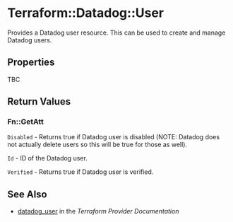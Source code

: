 # Terraform::Datadog::User

Provides a Datadog user resource. This can be used to create and manage Datadog users.

## Properties

TBC

## Return Values

### Fn::GetAtt

`Disabled` - Returns true if Datadog user is disabled (NOTE: Datadog does not actually delete users so this will be true for those as well).

`Id` - ID of the Datadog user.

`Verified` - Returns true if Datadog user is verified.

## See Also

* [datadog_user](https://www.terraform.io/docs/providers/datadog/r/user.html) in the _Terraform Provider Documentation_